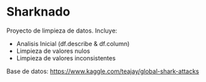 # Sharknado




Proyecto de limpieza de datos. Incluye:

 - Analisis Inicial (df.describe & df.column)
 - Limpieza de valores nulos
 - Limpieza de valores inconsistentes

Base de datos: https://www.kaggle.com/teajay/global-shark-attacks
